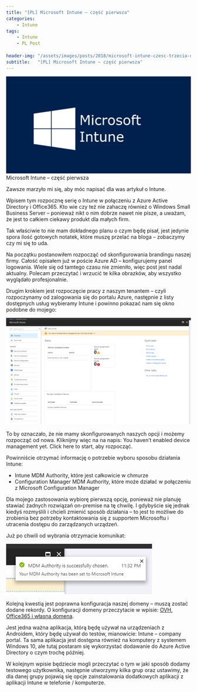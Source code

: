 ```yaml
---
title: "[PL] Microsoft Intune – część pierwsza"
categories:
    - Intune
tags:
    - Intune
    - PL Post

header-img: "/assets/images/posts/2018/microsoft-intune-czesc-trzecia-dodajemy-urzadzenie-do-intune/top.jpg"
subtitle:   "[PL] Microsoft Intune – część pierwsza"
---
```

![[PL] Microsoft Intune – część pierwsza](/assets/images/posts/2018/microsoft-intune-czesc-trzecia-dodajemy-urzadzenie-do-intune/top.png)Microsoft Intune – część pierwsza

Zawsze marzyło mi się, aby móc napisać dla was artykuł o Intune.

Wpisem tym rozpocznę serię o Intune w połączeniu z Azure Active Directory i Office365. Kto wie czy też nie zahaczę również o Windows Small Business Server – ponieważ nikt o nim dobrze nawet nie pisze, a uważam, że jest to całkiem ciekawy produkt dla małych firm.

Tak właściwie to nie mam dokładnego planu o czym będę pisał, jest jedynie spora ilość gotowych notatek, które muszę przelać na bloga – zobaczymy czy mi się to uda.

Na początku postanowiłem rozpocząć od skonfigurowania brandingu naszej firmy. Całość opisałem już w poście Azure AD – konfigurujemy panel logowania. Wiele się od tamtego czasu nie zmieniło, więc post jest nadal aktualny. Polecam przeczytać i wrzucić te kilka obrazków, aby wszystko wyglądało profesjonalnie.

Drugim krokiem jest rozpoczęcie pracy z naszym tenantem – czyli rozpoczynamy od zalogowania się do portalu Azure, następnie z listy dostępnych usług wybieramy Intune i powinno pokazać nam się okno podobne do mojego:

![[PL] Microsoft Intune – część pierwsza](/assets/images/posts/2018/microsoft-intune-czesc-pierwsza/01.png)

To by oznaczało, że nie mamy skonfigurowanych naszych opcji i możemy rozpocząć od nowa. Kliknijmy więc na na napis: You haven’t enabled device management yet. Click here to start, aby rozpocząć.

Powinniście otrzymać informację o potrzebie wyboru sposobu działania Intune:

* Intune MDM Authority, które jest całkowicie w chmurze
* Configuration Manager MDM Authority, które może działać w połączeniu z Microsoft Configuration Manager

Dla mojego zastosowania wybiorę pierwszą opcję, ponieważ nie planuję stawiać żadnych rozwiązań on-premise na tę chwilę. I gdybyście się jednak kiedyś rozmyślili i chcieli zmienić sposób działania – to jest to możliwe do zrobienia bez potrzeby kontaktowania się z supportem Microsoftu i utracenia dostępu do zarządzanych urządzeń.

Już po chwili od wybrania otrzymacie komunikat:

![[PL] Microsoft Intune – część pierwsza](/assets/images/posts/2018/microsoft-intune-czesc-pierwsza/02.png)

Kolejną kwestią jest poprawna konfiguracja naszej domeny – muszą zostać dodane rekordy. O konfiguracji domeny przeczytacie w wpisie: [OVH, Office365 i własna domena](https://www.piesik.me/2016/11/15/ovh-office365-i-wlasna-domena/).

Jest jedna ważna aplikacja, którą będę używał na urządzeniach z Androidem, który będę używał do testów, mianowicie: Intune – company portal. Ta sama aplikacja jest dostępna również na komputery z systemem Windows 10, ale tutaj postaram się wykorzystać dodawanie do Azure Active Directory o czym trochę później.

W kolejnym wpisie będziecie mogli przeczytać o tym w jaki sposób dodamy testowego użytkownika, następnie utworzymy kilka grup oraz ustawimy, że dla danej grupy pojawią się opcje zainstalowania dodatkowych aplikacji z aplikacji Intune w telefonie / komputerze.
